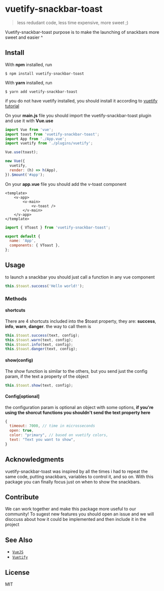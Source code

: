 # vuetify-snackbar-toast

> less redudant code, less time expensive, more sweet ;)

Vuetify-snackbar-toast purpose is to make the launching of snackbars more sweet and easier ^

## Install

With **npm** installed, run

```
$ npm install vuetify-snackbar-toast
```

With **yarn** installed, run

```
$ yarn add vuetify-snackbar-toast
```

if you do not have vuetify installed, you should install it according to [vuetify tutorial][1]

On your **main.js** file you should import the vuetify-snackbar-toast plugin and use it with **Vue.use**
```js
import Vue from 'vue';
import toast from 'vuetify-snackbar-toast';
import App from './App.vue';
import vuetify from './plugins/vuetify';

Vue.use(toast);

new Vue({
  vuetify,
  render: (h) => h(App),
}).$mount('#app');

```
On your **app.vue** file you should add the v-toast component
```vue
<template>
	<v-app>
		<v-main>
      		<v-toast />
    	</v-main>
	</v-app>
</template>
```
```js
import { VToast } from 'vuetify-snackbar-toast';

export default {
  name: 'App',
  components: { VToast },
};

```
## Usage
to launch a snackbar you should just call a function in any vue component
```js
this.$toast.success('Hello world!');
```

### Methods
#### shortcuts
There are 4 shortcuts included into the $toast property, they are: **success**, **info**, **warn**, **danger**.
the way to call them is 
```js 
this.$toast.success(text, config);
this.$toast.warn(text, config);
this.$toast.info(text, config);
this.$toast.danger(text, config);
```
#### show(config)
The show function is similar to the others, but you send just the config param, if the text a property of the object
```js 
this.$toast.show(text, config);
```
#### Config[optional]
the configuration param is optional an object with some options, 
**if you're using the shorcut functions you shouldn't send the text property here**
```js
{
  timeout: 7000, // time in microsseconds
  open: true, 
  color: "primary", // based on vuetify colors,
  text: "Text you want to show",
}
```
## Acknowledgments

vuetify-snackbar-toast was inspired by all the times i had to repeat the same code, putting snackbars, variables to control it, and so on.
With this package you can finally focus just on when to show the snackbars.

## Contribute
We can work together and make this package more useful to our community! 
To sugest new features you should open an issue and we will disccuss about how it could be implemented and then include it in the project
## See Also

- [`VueJS`](https://vuejs.org/)
- [`Vuetify`](https://vuetifyjs.com/en)

## License

MIT


[1]: https://vuetifyjs.com/en/getting-started/installation/#vue-ui-install "vuetify tutorial"